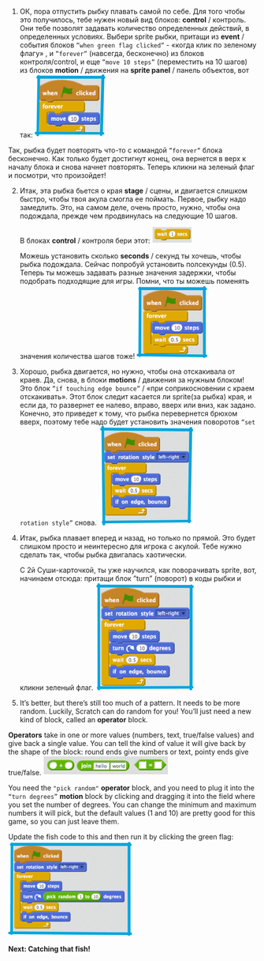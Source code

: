 
1. ОК, пора отпустить рыбку плавать самой по себе. Для того чтобы это получилось, тебе нужен новый вид блоков: **control** / контроль. Они тебе позволят задавать количество определенных действий, в определенных условиях.
Выбери sprite рыбки, притащи из **event** / события блоков `”when green flag clicked”` -  «когда клик по зеленому флагу» , и `”forever”` (навсегда, бесконечно) из блоков контроля/control, и еще `”move 10 steps”` (переместить на 10 шагов) из блоков **motion** / движения на **sprite panel** / панель объектов, вот так:
 ![](assets/fish1.png)

  Так, рыбка будет повторять что-то с командой `”forever”` блока бесконечно. Как только будет достигнут конец, она вернется в верх к началу блока и снова начнет повторять. Теперь кликни на зеленый флаг и посмотри, что произойдет!

2. Итак, эта рыбка бьется о края **stage** / сцены, и двигается слишком быстро, чтобы твоя акула смогла ее поймать. Первое, рыбку надо замедлить. Это, на самом деле, очень просто, нужно, чтобы она подождала, прежде чем продвинулась на следующие 10 шагов.

   В блоках **control** / контроля бери этот:
 ![](assets/fish2.png)

   Можешь установить сколько **seconds** / секунд ты хочешь, чтобы рыбка подождала. Сейчас попробуй установить полсекунды (0.5).  Теперь ты можешь задавать разные значения задержки, чтобы подобрать подходящие для игры. Помни, что ты можешь поменять значения количества шагов тоже!
 ![](assets/fish3.png)

3. Хорошо, рыбка двигается,  но нужно, чтобы она отскакивала от краев. Да, снова, в блоки **motions** / движения за нужным блоком! Это блок `”if touching edge bounce”` / «при соприкосновении с краем отскакивать». Этот блок следит  касается ли sprite(за рыбка) края, и если да, то развернет ее налево, вправо, вверх или вниз, как задано. Конечно, это приведет к тому, что рыбка перевернется брюхом вверх, поэтому тебе надо будет установить значения поворотов `”set rotation style”` снова. ![](assets/fish4.png)

4. Итак, рыбка плавает вперед и назад, но только по прямой. Это будет слишком просто и неинтересно для игрока с акулой. Тебе нужно сделать так, чтобы рыбка двигалась хаотически.

   С 2й Суши-карточкой, ты уже научился, как поворачивать sprite, вот, начинаем отсюда: притащи блок ”turn” (поворот) в коды рыбки и кликни зеленый флаг.
 ![](assets/fish5.png)

5. It’s better, but there’s still too much of a pattern. It needs to be more random. Luckily, Scratch can do random for you! You’ll just need a new kind of block, called an **operator** block.

 **Operators** take in one or more values (numbers, text, true/false values) and give back a single value. You can tell the kind of value it will give back by the shape of the block: round ends give numbers or text, pointy ends give true/false. ![](assets/fish6.png)

 You need the `"pick random"` **operator** block, and you need to plug it into the `“turn degrees”` **motion** block by clicking and dragging it into the field where you set the number of degrees. You can change the minimum and maximum numbers it will pick, but the default values (1 and 10) are pretty good for this game, so you can just leave them.

 Update the fish code to this and then run it by clicking the green flag: ![](assets/fish7.png)
 
 **Next: Catching that fish!**

